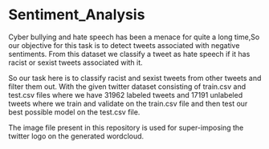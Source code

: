 # Sentiment_Analysis
Cyber bullying and hate speech has been a menace for quite a long time,So our objective for this task is to detect tweets associated with negative sentiments. From this dataset we classify a tweet as hate speech if it has racist or sexist tweets associated with it.

So our task here is to classify racist and sexist tweets from other tweets and filter them out. With the given twitter dataset consisting of train.csv and test.csv files where we have 31962 labeled tweets and 17191 unlabeled tweets where we train and validate on the train.csv file and then test our best possible model on the test.csv file.

The image file present in this repository is used for super-imposing the twitter logo on the generated wordcloud.